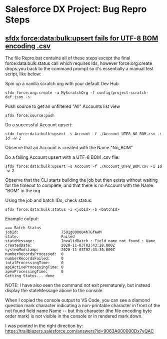 # Salesforce DX Project: Bug Repro Steps
## [sfdx force:data:bulk:upsert fails for UTF-8 BOM encoding .csv](https://github.com/forcedotcom/cli/issues/720)

The file Repro.bat contains all of these steps except the final force:data:bulk:status call which requires Ids,
however force:org:create drops you back to the command prompt so it's essentially a manual test script, like below:

Spin up a vanilla scratch org with your default Dev Hub

```
sfdx force:org:create -a MyScratchOrg -f config/project-scratch-def.json -s
```

Push source to get an unfiltered "All" Accounts list view

```
sfdx force:source:push
```

Do a successful Account upsert:

```
sfdx force:data:bulk:upsert -s Account -f ./Account_UTF8_NO_BOM.csv -i Id -w 2
```

Observe that an Account is created with the Name "No_BOM"

Do a failing Account upsert with a UTF-8 BOM .csv file:

```
sfdx force:data:bulk:upsert -s Account -f ./Account_UTF8_BOM.csv -i Id -w 2
```

Observe that the CLI starts building the job but then exists without waiting for the timeout to complete,
and that there is no Account with the Name "BOM" in the org

Using the job and batch IDs, check status:

```
sfdx force:data:bulk:status -i <jobId> -b <batchId>
```

Example output:

```
=== Batch Status
jobId:                   7501g000004hTGfAAM
state:                   Failed
stateMessage:            InvalidBatch : Field name not found : ﻿Name
createdDate:             2020-11-03T02:43:28.000Z
systemModstamp:          2020-11-03T02:43:30.000Z
numberRecordsProcessed:  0
numberRecordsFailed:     0
totalProcessingTime:     0
apiActiveProcessingTime: 0
apexProcessingTime:      0
Getting Status... done
```

NOTE: I have also seen the command not exit prematurely, but instead display the stateMessage above to the console.

When I copied the console output to VS Code, you can see a diamond question mark character indicating a non-printable character in front of the not found field name Name -- but this character (the file encoding byte order mark) is not visible in the console or in rendered mark down.

I was pointed in the right direction by: https://trailblazers.salesforce.com/answers?id=9063A000000Dx7yQAC
